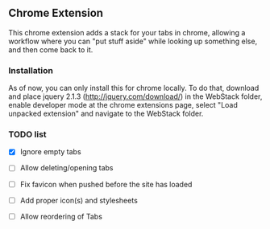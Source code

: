 ## Chrome Extension

This chrome extension adds a stack for your tabs in chrome, allowing a workflow where you can "put stuff aside" while looking up something else, and then come back to it.

### Installation

As of now, you can only install this for chrome locally. To do that, download and place jquery 2.1.3 (http://jquery.com/download/) in the WebStack folder, enable developer mode at the chrome extensions page, select "Load unpacked extension" and navigate to the WebStack folder.

### TODO list

- [x] Ignore empty tabs
- [ ] Allow deleting/opening tabs
- [ ] Fix favicon when pushed before the site has loaded
- [ ] Add proper icon(s) and stylesheets
- [ ] Allow reordering of Tabs


